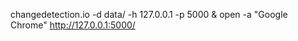 changedetection.io -d data/ -h 127.0.0.1 -p 5000 &
open -a "Google Chrome" http://127.0.0.1:5000/


